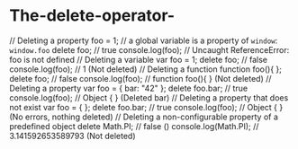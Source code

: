 # The-delete-operator-


// Deleting a property
foo = 1; // a global variable is a property of `window`: `window.foo`
delete foo; // true
console.log(foo); // Uncaught ReferenceError: foo is not defined
// Deleting a variable
var foo = 1;
delete foo; // false
console.log(foo); // 1 (Not deleted)
// Deleting a function
function foo(){ };
delete foo; // false
console.log(foo); // function foo(){ } (Not deleted)
// Deleting a property
var foo = { bar: "42" };
delete foo.bar; // true
console.log(foo); // Object { } (Deleted bar)
// Deleting a property that does not exist
var foo = { };
delete foo.bar; // true
console.log(foo); // Object { } (No errors, nothing deleted)
// Deleting a non-configurable property of a predefined object
delete Math.PI; // false ()
console.log(Math.PI); // 3.141592653589793 (Not deleted)
